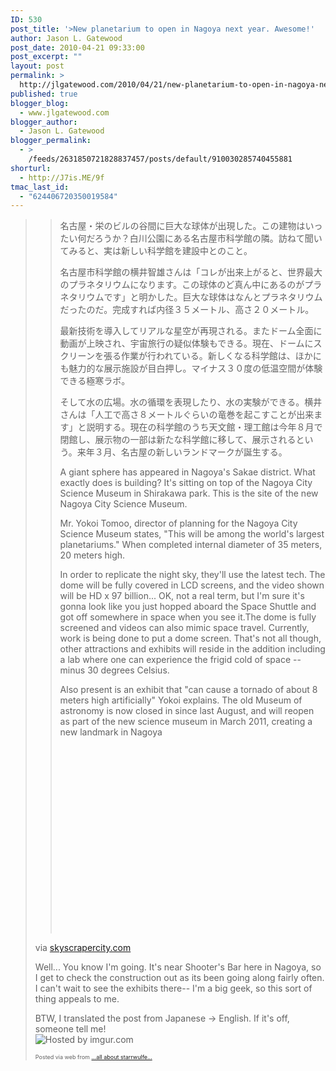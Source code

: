 ```yaml
---
ID: 530
post_title: '>New planetarium to open in Nagoya next year. Awesome!'
author: Jason L. Gatewood
post_date: 2010-04-21 09:33:00
post_excerpt: ""
layout: post
permalink: >
  http://jlgatewood.com/2010/04/21/new-planetarium-to-open-in-nagoya-next-year-awesome/
published: true
blogger_blog:
  - www.jlgatewood.com
blogger_author:
  - Jason L. Gatewood
blogger_permalink:
  - >
    /feeds/2631850721828837457/posts/default/910030285740455881
shorturl:
  - http://J7is.ME/9f
tmac_last_id:
  - "624406720350019584"
---
```

><div><div> <blockquote><div>名古屋・栄のビルの谷間に巨大な球体が出現した。この建物はいったい何だろうか？白川公園にある名古屋市科学館の隣。訪ねて聞いてみると、実は新しい科学館を建設中とのこと。<p>    名古屋市科学館の横井智雄さんは「コレが出来上がると、世界最大のプラネタリウムになります。この球体のど真ん中にあるのがプラネタリウムです」と明かした。巨大な球体はなんとプラネタリウムだったのだ。完成すれば内径３５メートル、高さ２０メートル。</p><p>    最新技術を導入してリアルな星空が再現される。またドーム全面に動画が上映され、宇宙旅行の疑似体験もできる。現在、ドームにスクリーンを張る作業が行われている。新しくなる科学館は、ほかにも魅力的な展示施設が目白押し。マイナス３０度の低温空間が体験できる極寒ラボ。</p><p>    そして水の広場。水の循環を表現したり、水の実験ができる。横井さんは「人工で高さ８メートルぐらいの竜巻を起こすことが出来ます」と説明する。現在の科学館のうち天文館・理工館は今年８月で閉館し、展示物の一部は新たな科学館に移して、展示されるという。来年３月、名古屋の新しいランドマークが誕生する。</p>    <p>A giant sphere has appeared in Nagoya's Sakae district. What exactly does is building? It's sitting on top of the Nagoya City Science Museum in Shirakawa park. This is the site of the new Nagoya City Science Museum. </p><p>    Mr. Yokoi Tomoo, director of planning for the Nagoya City Science Museum states, "This will be among the world's largest planetariums." When completed internal diameter of 35 meters, 20 meters high.  </p><p>    In order to replicate the night sky, they'll use the latest tech. The dome will be fully covered in LCD screens, and the video shown will be HD x 97 billion...  OK, not a real term, but I'm sure it's gonna look like you just hopped aboard the Space Shuttle and got off somewhere in space when you see it.The dome is fully screened and videos can also mimic space travel. Currently, work is being done to put a dome screen. That's not all though, other attractions and exhibits will reside in the addition including a lab where one can experience the frigid cold of space --minus 30 degrees Celsius.  </p><p>    Also present is an exhibit that "can cause a tornado of about 8 meters high artificially" Yokoi explains. The old Museum of astronomy is now closed in since last August, and will reopen as part of the new science museum in  March 2011, creating a new landmark in Nagoya</p><p>    <object height="300" width="500"><param name="movie" value="http://www.youtube.com/v/_k5Zw1KvkA0&fs=1&rel=0" /><embed src="http://www.youtube.com/v/_k5Zw1KvkA0&fs=1&rel=0" type="application/x-shockwave-flash" height="300" width="500" /></object>  		</p></div>  		    		    		  		    		    		    		    	      <a href="http://www.skyscrapercity.com/showthread.php?t=1081633&page=2/newreply.php?do=newreply&p=55544267" rel="nofollow"></a></blockquote><div>via <a href="http://www.skyscrapercity.com/showthread.php?t=1081633&page=2">skyscrapercity.com</a></div> <p>Well...  You know I'm going.  It's near Shooter's Bar here in Nagoya, so I get to check the construction out as its been going along fairly often.  I can't wait to see the exhibits there-- I'm a big geek, so this sort of thing appeals to me.  </p><p>BTW, I translated the post from Japanese → English.  If it's off, someone tell me!   <br /><img src="http://www.jlgatewood.com/wp-content/uploads/2012/01/RhvgO.jpg" alt="Hosted by imgur.com" /></p></div><p style="font-size: 9px;">  Posted via web from <a href="http://starrwulfe.info/new-planetarium-to-open-in-nagoya-next-year-a">...all about starrwulfe...</a>  </p></div>